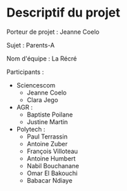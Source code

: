 # Descriptif du projet

Porteur de projet : Jeanne Coelo    

Sujet : Parents-A

Nom d'équipe : La Récré 

Participants : 

- Sciencescom
    - Jeanne Coelo 
    - Clara Jego 
- AGR :
    - Baptiste Poilane
    - Justine Martin 
- Polytech :  
    - Paul Terrassin 
    - Antoine Zuber
    - François Villoteau
    - Antoine Humbert
    - Nabil Bouchanane 
    - Omar El Bakouchi
    - Babacar Ndiaye

